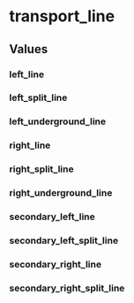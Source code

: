 # transport_line

## Values

### left_line

### left_split_line

### left_underground_line

### right_line

### right_split_line

### right_underground_line

### secondary_left_line

### secondary_left_split_line

### secondary_right_line

### secondary_right_split_line

